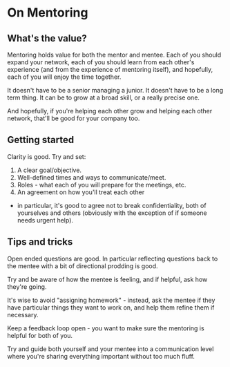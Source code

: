 # On Mentoring

## What's the value?

Mentoring holds value for both the mentor and mentee. Each of you should expand your network, each of you should learn from each other's experience (and from the experience of mentoring itself), and hopefully, each of you will enjoy the time together.

It doesn't have to be a senior managing a junior. It doesn't have to be a long term thing. It can be to grow at a broad skill, or a really precise one.

And hopefully, if you're helping each other grow and helping each other network, that'll be good for your company too.

## Getting started

Clarity is good. Try and set:

1. A clear goal/objective.
2. Well-defined times and ways to communicate/meet.
3. Roles - what each of you will prepare for the meetings, etc.
4. An agreement on how you'll treat each other
  - in particular, it's good to agree not to break confidentiality, both of yourselves and others (obviously with the exception of if someone needs urgent help).


## Tips and tricks

Open ended questions are good. In particular reflecting questions back to the mentee with a bit of directional prodding is good.

Try and be aware of how the mentee is feeling, and if helpful, ask how they're going.

It's wise to avoid "assigning homework" - instead, ask the mentee if they have particular things they want to work on, and help them refine them if necessary.

Keep a feedback loop open - you want to make sure the mentoring is helpful for both of you.

Try and guide both yourself and your mentee into a communication level where you're sharing everything important without too much fluff.
